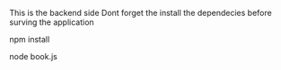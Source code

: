 This is the backend side
Dont forget the install the dependecies before surving the application 

npm install 

node book.js